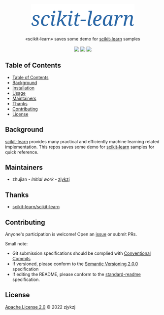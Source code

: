 <!-- <div align="right">
  Language:
    🇺🇸
  <a title="Chinese" href="./README.zh-CN.md">🇨🇳</a>
</div> -->

 <div align="center"><a title="" href="https://github.com/zjykzj/scikit-learn"><img align="center" src="./imgs/scikit-learn.png"></a></div>

<p align="center">
  «scikit-learn» saves some demo for <a href='https://github.com/scikit-learn/scikit-learn'>scikit-learn</a> samples
<br>
<br>
  <a href="https://github.com/RichardLitt/standard-readme"><img src="https://img.shields.io/badge/standard--readme-OK-green.svg?style=flat-square"></a>
  <a href="https://conventionalcommits.org"><img src="https://img.shields.io/badge/Conventional%20Commits-1.0.0-yellow.svg"></a>
  <a href="http://commitizen.github.io/cz-cli/"><img src="https://img.shields.io/badge/commitizen-friendly-brightgreen.svg"></a>
</p>

## Table of Contents

- [Table of Contents](#table-of-contents)
- [Background](#background)
- [Installation](#installation)
- [Usage](#usage)
- [Maintainers](#maintainers)
- [Thanks](#thanks)
- [Contributing](#contributing)
- [License](#license)

## Background

[scikit-learn](https://scikit-learn.org/stable/) provides many practical and efficiently machine learning related implementation. This repos saves some demo for [scikit-learn](https://scikit-learn.org/stable/) samples for quick reference.

## Maintainers

* zhujian - *Initial work* - [zjykzj](https://github.com/zjykzj)

## Thanks

* [ scikit-learn/scikit-learn](https://github.com/scikit-learn/scikit-learn)

## Contributing

Anyone's participation is welcome! Open an [issue](https://github.com/zjykzj/scikit-learn/issues) or submit PRs.

Small note:

* Git submission specifications should be complied
  with [Conventional Commits](https://www.conventionalcommits.org/en/v1.0.0-beta.4/)
* If versioned, please conform to the [Semantic Versioning 2.0.0](https://semver.org) specification
* If editing the README, please conform to the [standard-readme](https://github.com/RichardLitt/standard-readme)
  specification.

## License

[Apache License 2.0](LICENSE) © 2022 zjykzj